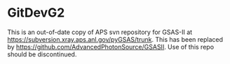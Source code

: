 # GitDevG2
This is an out-of-date copy of APS svn repository for GSAS-II at https://subversion.xray.aps.anl.gov/pyGSAS/trunk. This has been replaced by https://github.com/AdvancedPhotonSource/GSASII. Use of this repo should be discontinued.
